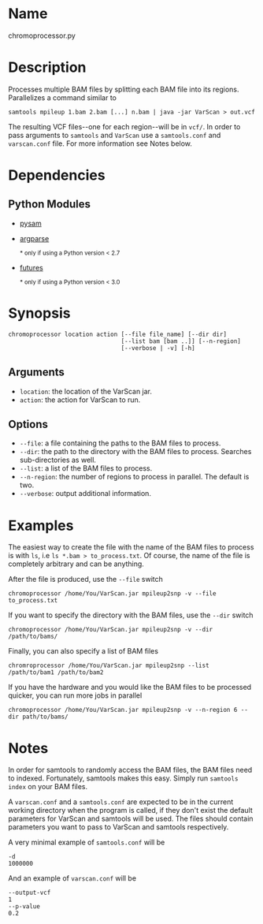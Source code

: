 # Name
chromoprocessor.py

# Description
Processes multiple BAM files by splitting each BAM file into its regions.
Parallelizes a command similar to

    samtools mpileup 1.bam 2.bam [...] n.bam | java -jar VarScan > out.vcf

The resulting VCF files--one for each region--will be in `vcf/`. In order to
pass arguments to `samtools` and `VarScan` use a `samtools.conf` and
`varscan.conf` file. For more information see Notes below.

# Dependencies
## Python Modules
* [pysam](https://pypi.python.org/pypi/pysam)
* [argparse](https://pypi.python.org/pypi/argparse)

    <sub> \* only if using a Python version &lt; 2.7 </sub>
* [futures](https://pypi.python.org/pypi/futures)

    <sub> \* only if using a Python version &lt; 3.0 </sub>

# Synopsis

    chromoprocessor location action [--file file_name] [--dir dir]
                                    [--list bam [bam ..]] [--n-region]
                                    [--verbose | -v] [-h]

## Arguments
* `location`: the location of the VarScan jar.
* `action`: the action for VarScan to run.

## Options
* `--file`: a file containing the paths to the BAM files to process.
* `--dir`: the path to the directory with the BAM files to process. Searches
    sub-directories as well.
* `--list`: a list of the BAM files to process.
* `--n-region`: the number of regions to process in parallel. The default is
    two.
* `--verbose`: output additional information.

# Examples
The easiest way to create the file with the name of the BAM files to process is
with `ls`, i.e `ls *.bam > to_process.txt`. Of course, the name of the file is
completely arbitrary and can be anything.

After the file is produced, use the `--file` switch

    chromoprocessor /home/You/VarScan.jar mpileup2snp -v --file to_process.txt

If you want to specify the directory with the BAM files, use the `--dir` switch

    chromoprocessor /home/You/VarScan.jar mpileup2snp -v --dir /path/to/bams/

Finally, you can also specify a list of BAM files

    chromroprocessor /home/You/VarScan.jar mpileup2snp --list /path/to/bam1 /path/to/bam2

If you have the hardware and you would like the BAM files to be processed
quicker, you can run more jobs in parallel

    chromoprocessor /home/You/VarScan.jar mpileup2snp -v --n-region 6 --dir path/to/bams/

# Notes
In order for samtools to randomly access the BAM files, the BAM files need to
indexed. Fortunately, samtools makes this easy. Simply run `samtools index` on
your BAM files.

A `varscan.conf` and a `samtools.conf` are expected to be in the current working
directory when the program is called, if they don't exist the default parameters
for VarScan and samtools will be used. The files should contain parameters you
want to pass to VarScan and samtools respectively.

A very minimal example of `samtools.conf` will be

    -d
    1000000

And an example of `varscan.conf` will be

    --output-vcf
    1
    --p-value
    0.2
